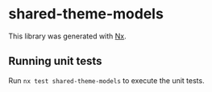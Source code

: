 # shared-theme-models

This library was generated with [Nx](https://nx.dev).

## Running unit tests

Run `nx test shared-theme-models` to execute the unit tests.
